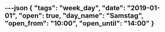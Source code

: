 ---json
{
"tags": "week_day",
  "date": "2019-01-01",
  "open": true,
  "day_name": "Samstag",
  "open_from": "10:00",
  "open_until": "14:00"
}
---
